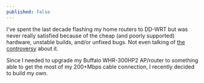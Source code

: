 ```yaml
---
published: false
---
```

I've spent the last decade flashing my home routers to DD-WRT but was never really satisfied because of the cheap (and poorly supported) hardware, unstable builds, and/or unfixed bugs. Not even talking of [the controversy](http://www.wi-fiplanet.com/columns/article.php/3816236/The-DD-WRT-Controversy.htm) about it.  

Since I needed to upgrade my Buffalo WHR-300HP2 AP/router to something able to get the most of my 200+Mbps cable connection, I recently decided to build my own.

